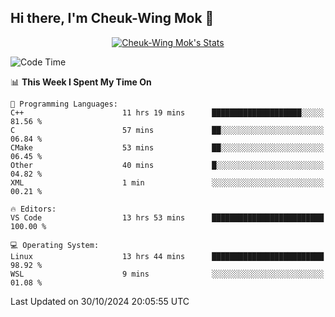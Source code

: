 ## Hi there, I'm Cheuk-Wing Mok 👋

<!--
**mozro0327/mozro0327** is a ✨ _special_ ✨ repository because its `README.md` (this file) appears on your GitHub profile.

Here are some ideas to get you started:

- 🔭 I’m currently working on ...
- 🌱 I’m currently learning ...
- 👯 I’m looking to collaborate on ...
- 🤔 I’m looking for help with ...
- 💬 Ask me about ...
- 📫 How to reach me: ...
- 😄 Pronouns: ...
- ⚡ Fun fact: ...
-->

<p align="center">
  <a href="https://github.com/mozro0327" class="rich-diff-level-one">
    <img src="https://github-readme-stats.vercel.app/api?username=mozro0327&title_color=333&text_color=777" alt="Cheuk-Wing Mok's Stats" >
    <!-- &hide=issues
    <img src="https://github-readme-stats.vercel.app/api?username=mozro0327&hide=issues&title_color=333&text_color=777" alt="Cheuk-Wing Mok's Stats" >
    -->
  </a>
</p>

<!--START_SECTION:waka-->
![Code Time](http://img.shields.io/badge/Code%20Time-3%2C002%20hrs%2021%20mins-blue)

📊 **This Week I Spent My Time On** 

```text
💬 Programming Languages: 
C++                      11 hrs 19 mins      ████████████████████░░░░░   81.56 % 
C                        57 mins             ██░░░░░░░░░░░░░░░░░░░░░░░   06.84 % 
CMake                    53 mins             ██░░░░░░░░░░░░░░░░░░░░░░░   06.45 % 
Other                    40 mins             █░░░░░░░░░░░░░░░░░░░░░░░░   04.82 % 
XML                      1 min               ░░░░░░░░░░░░░░░░░░░░░░░░░   00.21 % 

🔥 Editors: 
VS Code                  13 hrs 53 mins      █████████████████████████   100.00 % 

💻 Operating System: 
Linux                    13 hrs 44 mins      █████████████████████████   98.92 % 
WSL                      9 mins              ░░░░░░░░░░░░░░░░░░░░░░░░░   01.08 % 
```


 Last Updated on 30/10/2024 20:05:55 UTC
<!--END_SECTION:waka-->
